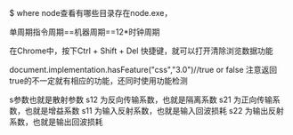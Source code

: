 $ where node查看有哪些目录存在node.exe，

单周期指令周期==机器周期==12*时钟周期

在Chrome中，按下Ctrl + Shift + Del 快捷键，就可以打开清除浏览数据功能

document.implementation.hasFeature("css","3.0")//true or false 
注意返回true的不一定就有相应的功能，还同时使用功能检测

s参数也就是散射参数
s12 为反向传输系数，也就是隔离系数
s21 为正向传输系数，也就是增益系数
s11 为输入反射系数，也就是输入回波损耗
s22 为输出反射系数，也就是输出回波损耗